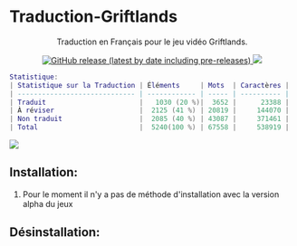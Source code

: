 # Traduction-Griftlands
<p align="center">Traduction en Français pour le jeu vidéo Griftlands.</p>
<p align="center">
<a href=https://github.com/leghort/Traduction-Griftlands/releases><img alt="GitHub release (latest by date including pre-releases)" src="https://img.shields.io/github/v/release/leghort/Traduction-Griftlands?include_prereleases">
<a href="https://github.com/leghort/Traduction-Griftlands"><img src="https://img.shields.io/badge/traduction-20%25-red"></a>
</p>

```lua
Statistique:
| Statistique sur la Traduction | Éléments     | Mots  | Caractères |
| ----------------------------- | ------------ | ----- | ---------- |
| Traduit                       |   ‪1030 (20 %)|  3652 |      23388 |
| À réviser                     ‪|  2125 (41 %) | 20819 |     144070 |
| Non traduit                   ‪|  2085 (40 %) | 43087 |     371461 |
| Total                         |  5240(100 %) | 67558 |     538919 |
```

![](https://cdn2.unrealengine.com/Diesel%2Fproduct%2Fgriftlands%2Fhome%2FAlpha_Promo-2048x1152-178c232b5ce2742ac50e86ae85b13c251608c271.jpg)

## Installation:
1) Pour le moment il n'y a pas de méthode d'installation avec la version alpha du jeux

## Désinstallation:
